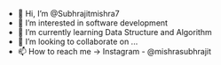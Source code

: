 - 👋 Hi, I’m @Subhrajitmishra7
- 👀 I’m interested in software development
- 🌱 I’m currently learning Data Structure and Algorithm
- 💞️ I’m looking to collaborate on ...
- 📫 How to reach me -> Instagram - @mishrasubhrajit

<!---
Subhrajitmishra7/Subhrajitmishra7 is a ✨ special ✨ repository because its `README.md` (this file) appears on your GitHub profile.
You can click the Preview link to take a look at your changes.
--->
